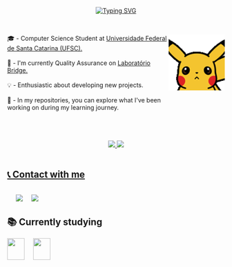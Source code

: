 <div align="center">
<!-- ========================= apresentação ========================= -->

[![Typing SVG](https://readme-typing-svg.demolab.com/?lines=Hi+!+I'm+Victória+Rodrigues;Welcome+to+my+profile+^-^&color=964B00&center=true)](https://git.io/typing-svg)

</div> 

##
<br>
    
  <!-- GIF -->
<img src="assets\hello.gif" alt="GIF" width="130" height="130" align ="right">



<div style="display: flex; align-items: center;">

  <!-- Texto -->
<div>
🎓 - Computer Science Student at <a href="https://ufsc.br/" target="_blank">Universidade Federal de Santa Catarina (UFSC).</a><br><br>
🔭 - I'm currently Quality Assurance on  <a href="https://portal.bridge.ufsc.br/" target="_blank">Laboratório Bridge. </a> <br><br>
💡 - Enthusiastic about developing new projects. <br> <br>
📂 - In my repositories, you can explore what I've been working on during my learning journey.  </div>

</div>

<br>
<br>
<br>
<br>
<div align="center">
<!-- ========================= stats ========================= -->
  <a href="https://github.com/victoriavllso">
  <img height="180em" src="https://github-readme-stats.vercel.app/api?username=victoriavllso&show_icons=true&theme=maroongold&include_all_commits=true&count_private=true"/>
  <img height="180em" src="https://github-readme-stats.vercel.app/api/top-langs/?username=victoriavllso&layout=compact&langs_count=168&theme=maroongold"/>

</div>

<br>
<!-- =========================  contatos ========================= -->


## 📞 Contact with me

<br>
<div style="display: flex; align-items: center; gap: 20px;">
  <a href = "mailto:victoria.rvv@outlook.com"><img src="https://img.shields.io/badge/Outlook-964B00?style=for-the-badge&logo=microsoft-outlook&logoColor=white"></a>
  <a href="https://www.linkedin.com/in/vict%C3%B3ria-rodrigues-veloso-3bb3a8200/" target="_blank"><img src="https://img.shields.io/badge/-Linkedin-964B00?style=for-the-badge&logo=linkedin&logoColor=FFF" target="_blank"></a> 
</div>


## 📚 Currently studying
<!-- ========================= div estudos atuais ========================= -->
<div style="display: flex; align-items: center; gap: 20px;">
  <img src="https://cdn.jsdelivr.net/gh/devicons/devicon/icons/cplusplus/cplusplus-original.svg" width="40" height="50" />
  <img src="https://cdn.jsdelivr.net/gh/devicons/devicon/icons/c/c-original.svg" width="40" height="50" />
</div>
